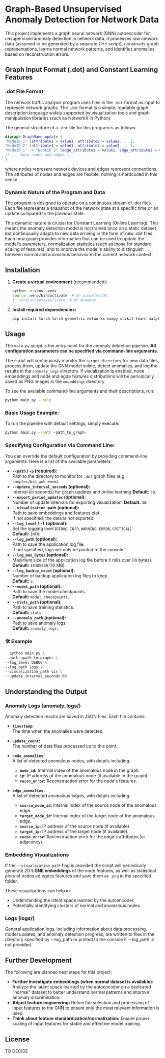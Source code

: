 # Graph-Based Unsupervised Anomaly Detection for Network Data

This project implements a graph neural network (GNN) autoencoder for unsupervised anomaly detection in network data. It
processes raw network data (assumed to be generated by a separate C++ script), constructs graph representations, learns
normal network patterns, and identifies anomalies based on reconstruction errors.

## Graph Input Format (.dot) and Constant Learning Features

### .dot File Format

The network traffic analysis program uses files in the `.dot` format as input to represent network graphs. The `.dot`
format is a simple, readable graph description language widely supported by visualization tools and graph manipulation
libraries (such as NetworkX in Python).

The general structure of a `.dot` file for this program is as follows:

```dot
digraph GraphName_update {
"NodeID_1" [attribute1 = value1, attribute2 = value2, ...];
"NodeID_2" [attribute1 = value1, attribute2 = value2, ...];
"NodeID_1" -> "NodeID_2" [edge_attribute1 = value1, edge_attribute2 = value2, ...];
// ... more nodes and edges ...
}
```

where nodes represent network devices and edges represent connections. The attributes of nodes and edges are flexible,
nothing is hardcoded in this sense.

### Dynamic Nature of the Program and Data

The program is designed to operate on a continuous stream of .dot files. Each file represents a snapshot of the network
state at a specific time or an update compared to the previous state.

This dynamic nature is crucial for Constant Learning (Online Learning). This means the anomaly detection model is not
trained once on a static dataset but continuously adapts to new data arriving in the form of new .dot files. Each new
graph provides information that can be used to update the model's parameters, normalization statistics (such as those
for standard scaling of features), and to improve the model's ability to distinguish between normal and anomalous
behavior in the current network context.

## Installation

1. **Create a virtual environment** (recommended):
   ```bash
   python -m venv .venv
   source .venv/bin/activate  # On Linux/macOS
   # .venv\Scripts\activate  # On Windows
   ```

2. **Install required dependencies:**
   ```bash
   pip install torch torch-geometric networkx numpy scikit-learn matplotlib seaborn
   ```

## Usage

The `main.py` script is the entry point for the anomaly detection pipeline. **All configuration parameters can be
specified via command-line arguments.**

The script will continuously monitor the `target_directory` for new data files, process them, update the GNN model
online, detect anomalies, and log the results in the `anomaly_logs` directory. If visualization is enabled, node
embeddings and node and egde features distributions will be periodically saved as PNG images in the `embeddings`
directory.

To see the available command-line arguments and their descriptions, run:

```bash
python main.py --help
```

### Basic Usage Example:

To run the pipeline with default settings, simply execute:

```bash
python main.py --path <path_to_graph>
```

### Specifying Configuration via Command Line:

You can override the default configuration by providing command-line arguments. Here is a list of the available
parameters:

- **`--path` / `-p` (required):**  
  Path to the directory to monitor for `.dot` graph files (e.g., `samples/big_web_enum`).
- **`--update_interval_seconds` (optional):**  
  Interval (in seconds) for graph updates and online learning
  **Default:** `30`.
- **`--export_period_updates` (optional):**  
  Number of update intervals for exporting visualization.
  **Default:** `30`.
- **`--visualization_path` (optional):**  
  Path to save embeddings and features plot.  
  If not specified, the data is not exported.
- **`--log_level` / `-l` (optional):**  
  Set the logging level (`DEBUG`, `INFO`, `WARNING`, `ERROR`, `CRITICAL`).  
  **Default:** `INFO`.
- **`--log_path` (optional):**  
  Path to save the application log file.  
  If not specified, logs will only be printed to the console.
- **`--log_max_bytes` (optional):**  
  Maximum size of the application log file before it rolls over (in bytes).  
  **Default:** `10485760` (10 MB).
- **`--log_backup_count` (optional):**  
  Number of backup application log files to keep.  
  **Default:** `5`.
- **`--model_path` (optional):**  
  Path to save the model checkpoints.  
  **Default:** `model_checkpoints`.
- **`--stats_path` (optional):**  
  Path to save training statistics.  
  **Default:** `stats`.
- **`--anomaly_path` (optional):**  
  Path to save anomaly logs.  
  **Default:** `anomaly_logs`.

### 🛠 Example

```bash
  python main.py \
--path <path_to_graph> \
--log_level DEBUG \
--log_path logs \
--visualization_path vis \
--update_interval_seconds 60
  ```

## Understanding the Output

### Anomaly Logs (anomaly_logs/)

Anomaly detection results are saved in JSON files. Each file contains:

- **`timestamp`:**  
  The time when the anomalies were detected.

- **`update_count`:**  
  The number of data files processed up to this point.

- **`node_anomalies`:**  
  A list of detected anomalous nodes, with details including:
    - **`node_id`:** Internal index of the anomalous node in the graph.
    - **`ip`:** IP address of the anomalous node (if available in the graph).
    - **`recon_error`:** Reconstruction error for the node's features.

- **`edge_anomalies`:**  
  A list of detected anomalous edges, with details including:
    - **`source_node_id`:** Internal index of the source node of the anomalous edge.
    - **`target_node_id`:** Internal index of the target node of the anomalous edge.
    - **`source_ip`:** IP address of the source node (if available).
    - **`target_ip`:** IP address of the target node (if available).
    - **`recon_error`:** Reconstruction error for the edge's attributes (or adjacency).

### Embedding Visualizations

If the `--visualization_path` flag is provided the script will periodically generate 2D **t-SNE embeddings** of the node
features, as well as statistical plots of nodes ad egdes features and save them as `.png`  in the specified folder.

These visualizations can help in:

- Understanding the latent space learned by the autoencoder.
- Potentially identifying clusters of normal and anomalous nodes.

### Logs (logs/)

General application logs, including information about data processing, model updates, and anomaly detection progress,
are written to files in the directory specified by --log_path or printed to the console if --log_path is not provided.

## Further Development

The following are planned next steps for this project:

* **Further investigate embeddings (when normal dataset is available):** Analyze the latent space learned by the
  autoencoder on a dedicated "normal" dataset to better understand normal patterns and improve anomaly discrimination.
* **Adjust feature engineering:** Refine the selection and processing of input features to the GNN to ensure only the
  most relevant information is used.
* **Think about feature standardization/normalization:** Ensure proper scaling of input features for stable and
  effective model training.

## License

TO DECIDE